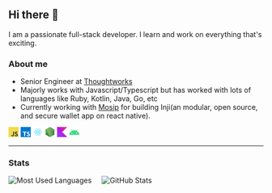 ## Hi there 👋

I am a passionate full-stack developer. I learn and work on everything that's exciting.

### About me
* Senior Engineer at [Thoughtworks](https://www.thoughtworks.com/) 
* Majorly works with Javascript/Typescript but has worked with lots of languages like Ruby, Kotlin, Java, Go, etc
* Currently working with [Mosip](https://www.mosip.io) for building Inji(an modular, open source, and secure wallet app on react native).


<code><img height="20" title="javascript" alt="javascript" src="https://raw.githubusercontent.com/github/explore/80688e429a7d4ef2fca1e82350fe8e3517d3494d/topics/javascript/javascript.png"></code>
<code><img height="20" title="typescript" alt="typescript" src="https://raw.githubusercontent.com/github/explore/80688e429a7d4ef2fca1e82350fe8e3517d3494d/topics/typescript/typescript.png"></code>
<code><img height="20" title="react"  alt="react" src="https://raw.githubusercontent.com/github/explore/80688e429a7d4ef2fca1e82350fe8e3517d3494d/topics/react/react.png"></code>
<code><img height="20" title="nodejs" alt="nodejs" src="https://raw.githubusercontent.com/github/explore/80688e429a7d4ef2fca1e82350fe8e3517d3494d/topics/nodejs/nodejs.png"></code>
<code><img height="20" title="Kotlin" alt="Kotlin" src="https://raw.githubusercontent.com/github/explore/80688e429a7d4ef2fca1e82350fe8e3517d3494d/topics/kotlin/kotlin.png"></code>
<code><img height="20" title="Android" alt="Android" src="https://raw.githubusercontent.com/github/explore/8baf984947f4d9c32006bd03fa4c51ff91aadf8d/topics/android/android.png"></code>
<hr/>

### Stats

<div style="display:flex;gap: 20px;align-items: center">

<div>
    <img src="https://github-readme-stats.vercel.app/api/top-langs/?username=tilak-puli&layout=compact&theme=gotham" alt="Most Used Languages"/>
</div>

<div>
  <img src="https://github-readme-stats.vercel.app/api?username=tilak-puli&show_icons=true&line_height=27&count_private=true&theme=gotham" alt="GitHub Stats" />
</div>

</div>
